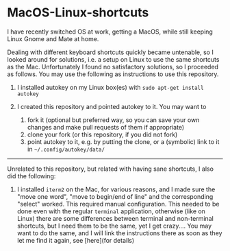 # MacOS-Linux-shortcuts
I have recently switched OS at work, getting a MacOS, while still keeping Linux Gnome and Mate at home.

Dealing with different keyboard shortcuts quickly became untenable, so I looked around for solutions, i.e. a setup on Linux to use the same shortcuts as the Mac.
Unfortunately I found no satisfactory solutions, so I proceeded as follows. You may use the following as instructions to use this repository.

1. I installed autokey on my Linux box(es) with `sudo apt-get install autokey`

2. I created this repository and pointed autokey to it. You may want to
    1. fork it (optional but preferred way, so you can save your own changes and make pull requests of them if appropriate)
    2. clone your fork (or this repository, if you did not fork)
    3. point autokey to it, e.g. by putting the clone, or a (symbolic) link to it in `~/.config/autokey/data/`

---

Unrelated to this repository, but related with having sane shortcuts, I also did the following:

1. I installed `iterm2` on the Mac, for various reasons, and I made sure the "move one word", "move to begin/end of line" and the corresponding "select" worked. This required manual configuration. This needed to be done even with the regular `terminal` application, otherwise (like on Linux) there are some differences between terminal and non-terminal shortcuts, but I need them to be the same, yet I get crazy.... You may want to do the same, and I will link the instructions there as soon as they let me find it again, see [here](for details)

